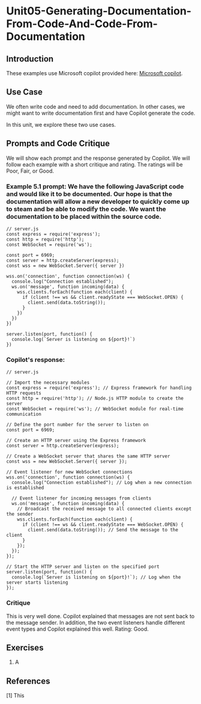 
# Unit05-Generating-Documentation-From-Code-And-Code-From-Documentation
## Introduction

These examples use Microsoft copilot provided here: [Microsoft copilot](https://copilot.microsoft.com/).

## Use Case

We often write code and need to add documentation. In other cases, we might want to write documentation first and have Copilot generate the code.

In this unit, we explore these two use cases.

## Prompts and Code Critique

We will show each prompt and the response generated by Copilot. We will follow each example with a short critique and rating. The ratings will be Poor, Fair, or Good.

### Example 5.1 prompt: We have the following JavaScript code and would like it to be documented. Our hope is that the documentation will allow a new developer to quickly come up to steam and be able to modify the code. We want the documentation to be placed within the source code.
```
// server.js
const express = require('express');
const http = require('http');
const WebSocket = require('ws');

const port = 6969;
const server = http.createServer(express);
const wss = new WebSocket.Server({ server })

wss.on('connection', function connection(ws) {
  console.log("Connection established");
  ws.on('message', function incoming(data) {
    wss.clients.forEach(function each(client) {
      if (client !== ws && client.readyState === WebSocket.OPEN) {
        client.send(data.toString());
      }
    })
  })
})

server.listen(port, function() {
  console.log(`Server is listening on ${port}!`)
})
```

### Copilot's response:
```
// server.js

// Import the necessary modules
const express = require('express'); // Express framework for handling HTTP requests
const http = require('http'); // Node.js HTTP module to create the server
const WebSocket = require('ws'); // WebSocket module for real-time communication

// Define the port number for the server to listen on
const port = 6969;

// Create an HTTP server using the Express framework
const server = http.createServer(express);

// Create a WebSocket server that shares the same HTTP server
const wss = new WebSocket.Server({ server });

// Event listener for new WebSocket connections
wss.on('connection', function connection(ws) {
  console.log("Connection established"); // Log when a new connection is established

  // Event listener for incoming messages from clients
  ws.on('message', function incoming(data) {
    // Broadcast the received message to all connected clients except the sender
    wss.clients.forEach(function each(client) {
      if (client !== ws && client.readyState === WebSocket.OPEN) {
        client.send(data.toString()); // Send the message to the client
      }
    });
  });
});

// Start the HTTP server and listen on the specified port
server.listen(port, function() {
  console.log(`Server is listening on ${port}!`); // Log when the server starts listening
});

```

### Critique
This is very well done. Copilot explained that messages are not sent back to the message sender. In addition, the two event listeners handle different event types and Copilot explained this well. Rating: Good.



## Exercises
1. A

## References
[1] This
